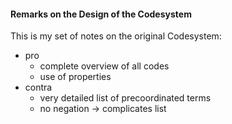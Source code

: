 #### Remarks on the Design of the Codesystem

This is my set of notes on the original Codesystem:

* pro
  * complete overview of all codes
  * use of properties
* contra
  * very detailed list of precoordinated terms
  * no negation -> complicates list
  
